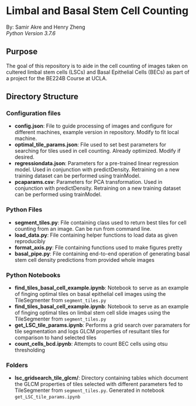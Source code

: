 # Limbal and Basal Stem Cell Counting
By: Samir Akre and Henry Zheng   
_Python Version 3.7.6_

## Purpose
The goal of this repository is to aide in the cell counting of images taken on cultered limbal stem cells (LSCs) and Basal Epithelial Cells (BECs) as part of a project for the BE224B Course at UCLA.

## Directory Structure

### Configuration files
- __config.json__: File to guide processing of images and configure for different machines, example version in repository. Modify to fit local machine.
- __optimal_tile_params.json__: File used to set best parameters for searching for tiles used in cell counting. Already optimized. Modify if desired.
- __regressiondata.json__: Parameters for a pre-trained linear regression model. Used in conjunction with predictDensity. Retraining on a new training dataset can be performed using trainModel. 
- __pcaparams.csv__: Parameters for PCA transformation. Used in conjunction with predictDensity. Retraining on a new training dataset can be performed using trainModel. 

### Python Files
- __segment_tiles.py__: File containing class used to return best tiles for cell counting from an image. Can be run from command line.
- __load_data.py__: File containing helper functions to load data as given reproducibly
- __format_axis.py__: File containing functions used to make figures pretty
- __basal_pipe.py__: File containing end-to-end operation of generating basal stem cell density predictions from provided whole images

### Python Notebooks
- __find_tiles_basal_cell_example.ipynb__: Notebook to serve as an example of finging optimal tiles on basal epithelial cell images using the TileSegmenter from `segment_tiles.py`
- __find_tiles_basal_cell_example.ipynb__: Notebook to serve as an example of finging optimal tiles on limbal stem cell slide images using the TileSegmenter from `segment_tiles.py`
- __get_LSC_tile_params.ipynb__: Performs a grid search over paramaters for tile segmentation and logs GLCM properties of resultant tiles for comparison to hand selected tiles
- __count_cells_bcd.ipynb__: Attempts to count BEC cells using otsu thresholding



### Folders
- __lsc_gridsearch_tile_glcm/__: Directory containing tables which document the GLCM properties of tiles selected with different parameters fed to TileSegmenter from `segment_tiles.py`. Generated in notebook `get_LSC_tile_params.ipynb`
